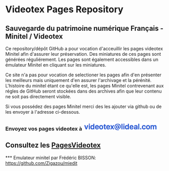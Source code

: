 # Videotex Pages Repository

## Sauvegarde du patrimoine numérique Français - Minitel / Videotex

Ce repository/dépôt GitHub a pour vocation d'acceuillir les pages videotex Minitel afin d'assurer leur préservation.
Des miniatures de ces pages sont générées réguliérement. Les pages sont également accessibles dans un émulateur Minitel en cliquant sur les miniatures.

Ce site n'a pas pour vocation de selectioner les pages afin d'en présenter les meilleurs mais uniquement d'en assurer l'archivage et la pérénité. 
L'histoire du minitel étant ce qu'elle est, les pages Minitel contrevenant aux régles de GitHub seront stockées dans des archives afin que leur contenu ne soit pas directement visible.

Si vous possédez des pages Minitel merci des les ajouter via github ou de les envoyer à l'adresse ci-dessous.

### Envoyez vos pages videotex à <img src="https://github.com/XReyRobert/VideotexPagesRepository/blob/master/ressources/email.png?raw=true">
## Consultez les  [PagesVideotex](https://github.com/XReyRobert/VideotexPagesRepository/tree/master/PagesVideotex)



*** Emulateur minitel par Frédéric BISSON: https://github.com/Zigazou/miedit


